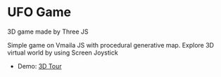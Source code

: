 # UFO Game
3D game made by Three JS

Simple game on Vmaila JS with procedural generative map.
Explore 3D virtual world by using Screen Joystick

- Demo: <a href="https://arturke.github.io/Home_Projects/JoyStick/index.html">3D Tour</a>